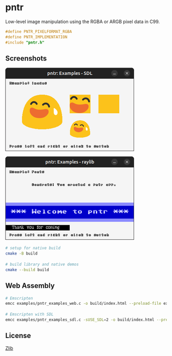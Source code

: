 # pntr

Low-level image manipulation using the RGBA or ARGB pixel data in C99.

``` c
#define PNTR_PIXELFORMAT_RGBA
#define PNTR_IMPLEMENTATION
#include "pntr.h"
```

## Screenshots

![pntr: Examples - SDL Screenshot](examples/pntr_examples_sdl.png)

![pntr: Examples - raylib Screenshot](examples/pntr_examples_raylib.png)

``` bash
# setup for native build
cmake -B build

# build library and native demos
cmake --build build
```

## Web Assembly

``` bash
# Emscripten
emcc examples/pntr_examples_web.c -o build/index.html --preload-file examples/resources@/resources --shell-file examples/pntr_examples_web.html

# Emscripten with SDL
emcc examples/pntr_examples_sdl.c -sUSE_SDL=2 -o build/index.html --preload-file examples/resources@/resources --shell-file examples/pntr_examples_web.html
```

## License

[Zlib](LICENSE)
